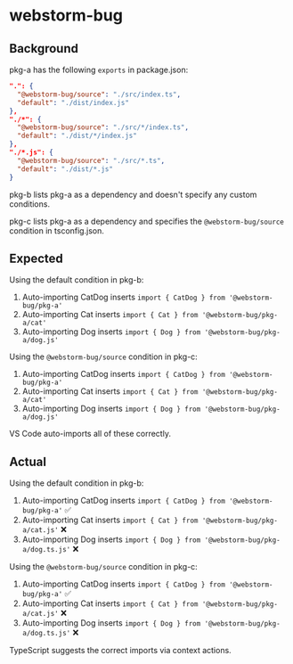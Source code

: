 # webstorm-bug

## Background

pkg-a has the following `exports` in package.json:

```json
".": {
  "@webstorm-bug/source": "./src/index.ts",
  "default": "./dist/index.js"
},
"./*": {
  "@webstorm-bug/source": "./src/*/index.ts",
  "default": "./dist/*/index.js"
},
"./*.js": {
  "@webstorm-bug/source": "./src/*.ts",
  "default": "./dist/*.js"
}
```

pkg-b lists pkg-a as a dependency and doesn't specify any custom conditions.

pkg-c lists pkg-a as a dependency and specifies the `@webstorm-bug/source` condition in tsconfig.json.

## Expected

Using the default condition in pkg-b:
1. Auto-importing CatDog inserts `import { CatDog } from '@webstorm-bug/pkg-a'`
2. Auto-importing Cat inserts `import { Cat } from '@webstorm-bug/pkg-a/cat'`
3. Auto-importing Dog inserts `import { Dog } from '@webstorm-bug/pkg-a/dog.js'`

Using the `@webstorm-bug/source` condition in pkg-c:
1. Auto-importing CatDog inserts `import { CatDog } from '@webstorm-bug/pkg-a'`
2. Auto-importing Cat inserts `import { Cat } from '@webstorm-bug/pkg-a/cat'`
3. Auto-importing Dog inserts `import { Dog } from '@webstorm-bug/pkg-a/dog.js'`

VS Code auto-imports all of these correctly.

## Actual

Using the default condition in pkg-b:
1. Auto-importing CatDog inserts `import { CatDog } from '@webstorm-bug/pkg-a'` ✅
2. Auto-importing Cat inserts `import { Cat } from '@webstorm-bug/pkg-a/cat.js'` ❌
3. Auto-importing Dog inserts `import { Dog } from '@webstorm-bug/pkg-a/dog.ts.js'` ❌

Using the `@webstorm-bug/source` condition in pkg-c:
1. Auto-importing CatDog inserts `import { CatDog } from '@webstorm-bug/pkg-a'` ✅
2. Auto-importing Cat inserts `import { Cat } from '@webstorm-bug/pkg-a/cat.js'` ❌
3. Auto-importing Dog inserts `import { Dog } from '@webstorm-bug/pkg-a/dog.ts.js'` ❌

TypeScript suggests the correct imports via context actions.
